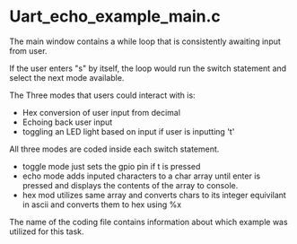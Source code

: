 # Uart_echo_example_main.c


The main window contains a while loop that is consistently awaiting input from user.

If the user enters "s" by itself, the loop would run the switch statement and select the next mode available.

The Three modes that users could interact with is:
- Hex conversion of user input from decimal
- Echoing back user input
- toggling an LED light based on input if user is inputting 't'

All three modes are coded inside each switch statement.
 - toggle mode just sets the gpio pin if t is pressed
 - echo mode adds inputed characters to a char array until enter is pressed and displays the contents of the array to console.
 - hex mod utilizes same array and converts chars to its integer equivilant in ascii and converts them to hex using %x

The name of the coding file contains information about which example was utilized for this task.
